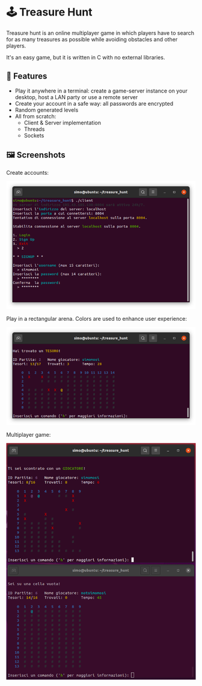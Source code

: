 # :joystick: Treasure Hunt

Treasure hunt is an online multiplayer game in which players have to search for as many treasures as possible while avoiding obstacles and other players.

It's an easy game, but it is written in C with no external libraries.

## :rocket: Features

- Play it anywhere in a terminal: create a game-server instance on your desktop, host a LAN party or use a remote server
- Create your account in a safe way: all passwords are encrypted
- Random generated levels
- All from scratch:
  - Client & Server implementation
  - Threads
  - Sockets

## :framed_picture: Screenshots

Create accounts:

![signup screenshot](img/signup.png)

Play in a rectangular arena. Colors are used to enhance user experience:

![game screenshot](img/game.png)

Multiplayer game:

![multiplayer screenshot](img/multi.png)